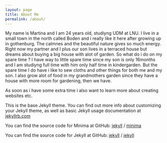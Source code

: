 ```yaml
---
layout: page
title: About Me
permalink: /about/
---
```


My name is Martina and I am 24 years old, studiyng UDM at LNU.
I live in a small town in the north called Boden and i really like it here after growing up in gothenburg. The calmnes and the beautiful nature gives so much energy.
Right now my partner and I plus our son lives in a terraced house but dreams about buying a big house with alot of garden.
So what do i do on my spare time ?
I have way to little spare time since my son is only 16months and I am studiyng full time with him only half time in kindergarden. 
But the spare time I do have i like to sew cloths and other things for both me and my son. I also grow alot of food in my grandmothers garden since they have a house with more room for gardening,
then we have. 

As soon as i have some extra time i also want to learn more about creating websites etc.









This is the base Jekyll theme. You can find out more info about customizing your Jekyll theme, as well as basic Jekyll usage documentation at [jekyllrb.com](https://jekyllrb.com/)

You can find the source code for Minima at GitHub:
[jekyll][jekyll-organization] /
[minima](https://github.com/jekyll/minima)

You can find the source code for Jekyll at GitHub:
[jekyll][jekyll-organization] /
[jekyll](https://github.com/jekyll/jekyll)


[jekyll-organization]: https://github.com/jekyll
